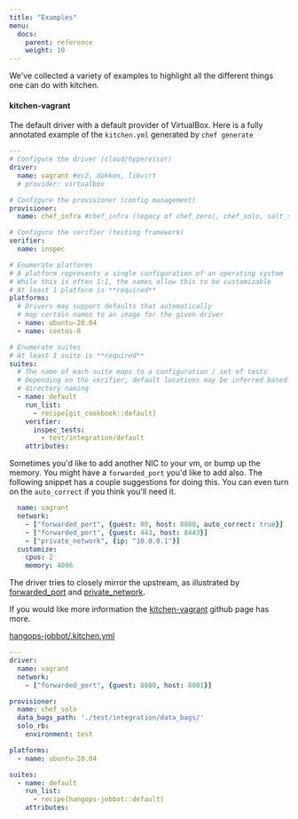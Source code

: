 ```yaml
---
title: "Examples"
menu:
  docs:
    parent: reference
    weight: 10
---
```


We've collected a variety of examples to highlight all the different things one can do with kitchen.

#### kitchen-vagrant

The default driver with a default provider of VirtualBox. Here is a fully annotated example of the `kitchen.yml` generated by `chef generate`

```yaml
---
# Configure the driver (cloud/hypervisor)
driver:
  name: vagrant #ec2, dokken, libvirt
  # provider: virtualbox

# Configure the provisioner (config management)
provisioner:
  name: chef_infra #chef_infra (legacy of chef_zero), chef_solo, salt_solo, puppet_apply, ansible_playbook, shell

# Configure the verifier (testing framework)
verifier:
  name: inspec

# Enumerate platforms
# A platform represents a single configuration of an operating system
# While this is often 1:1, the names allow this to be customizable
# At least 1 platform is **required**
platforms:
  # Drivers may support defaults that automatically
  # map certain names to an image for the given driver
  - name: ubuntu-20.04
  - name: centos-8

# Enumerate suites
# At least 1 suite is **required**
suites:
  # The name of each suite maps to a configuration / set of tests
  # Depending on the verifier, default locations may be inferred based on
  # directory naming
  - name: default
    run_list:
      - recipe[git_cookbook::default]
    verifier:
      inspec_tests:
        - test/integration/default
    attributes:
```

Sometimes you'd like to add another NIC to your vm, or bump up the memory. You might have a `forwarded_port` you'd like
to add also. The following snippet has a couple suggestions for doing this. You can even turn on the `auto_correct` if you think
you'll need it.

```yaml
  name: vagrant
  network:
    - ["forwarded_port", {guest: 80, host: 8080, auto_correct: true}]
    - ["forwarded_port", {guest: 443, host: 8443}]
    - ["private_network", {ip: "10.0.0.1"}]
  customize:
    cpus: 2
    memory: 4096
```

The driver tries to closely mirror the upstream, as illustrated by [forwarded_port](https://www.vagrantup.com/docs/networking/forwarded_ports) and [private_network](https://www.vagrantup.com/docs/networking/private_network).

If you would like more information the [kitchen-vagrant](https://github.com/test-kitchen/kitchen-vagrant) github page has more.

[hangops-jobbot/.kitchen.yml](https://github.com/rrxtns/hangops-jobbot/blob/master/cookbooks/hangops-jobbot/.kitchen.yml)

```yaml
---
driver:
  name: vagrant
  network:
    - ["forwarded_port", {guest: 8080, host: 8081}]

provisioner:
  name: chef_solo
  data_bags_path: './test/integration/data_bags/'
  solo_rb:
    environment: test

platforms:
  - name: ubuntu-20.04

suites:
  - name: default
    run_list:
      - recipe[hangops-jobbot::default]
    attributes:
```
